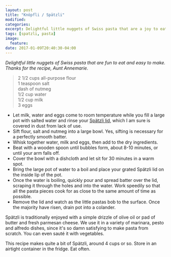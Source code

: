 ```yaml
---
layout: post
title: "Knöpfli / Spätzli"
modified:
categories:
excerpt: Delightful little nuggets of Swiss pasta that are a joy to eat and easy to make. Thanks for the recipe, Aunt Annemarie.
tags: [spatzli, pasta]
image:
  feature:
date: 2017-01-09T20:40:30-04:00
---
```


*Delightful little nuggets of Swiss pasta that are fun to eat and easy to make. Thanks for the recipe, Aunt Annemarie.*

> 2 1/2 cups all-purpose flour     
> 1 teaspoon salt     
> dash of nutmeg     
> 1/2 cup water     
> 1/2 cup milk     
> 3 eggs     

* Let milk, water and eggs come to room temperature while you fill a large pot with salted water and rinse your [Spätzli lid](https://www.amazon.com/Kuchenprofi-Spaetzle-Scraper-Stainless-Steel/dp/B000NLLG7C), which I am sure is covered in dust from lack of use.
* Sift flour, salt and nutmeg into a large bowl. Yes, sifting is necessary for a perfectly smooth batter.
* Whisk together water, milk and eggs, then add to the dry ingredients.
* Beat with a wooden spoon until bubbles form, about 8-10 minutes, or until your arm falls off.
* Cover the bowl with a dishcloth and let sit for 30 minutes in a warm spot.
* Bring the large pot of water to a boil and place your grated Spätzli lid on the inside lip of the pot.
* Once the water is boiling, quickly pour and spread batter over the lid, scraping it through the holes and into the water. Work speedily so that all the pasta pieces cook for as close to the same amount of time as possible.
* Remove the lid and watch as the little pastas bob to the surface. Once the majority have risen, drain pot into a colander.

Spätzli is traditionally enjoyed with a simple drizzle of olive oil or pad of butter and fresh parmesan cheese. We use it in a variety of marinara, pesto and alfredo dishes, since it's so damn satisfying to make pasta from scratch. You can even sauté it with vegetables.

This recipe makes quite a bit of Spätzli, around 4 cups or so. Store in an airtight container in the fridge. Eat often.
